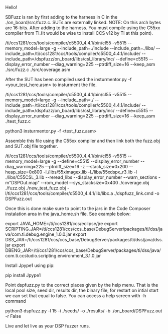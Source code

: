 Hello! 

SBFuzz is ran by first adding to the harness in C in the ./on_board/src/fuzz.c. SUTs are externally linked. NOTE: On this arch bytes are 16-bits.
After adding to the harness. You must compile using the C55xx compiler from TI.(It would be wise to install CCS v12  by TI at this point).

/ti/ccs1281/ccs/tools/compiler/c5500_4.4.1/bin/cl55 -v5515 --memory_model=large -g   --include_path=./include --include_path=./libs/  --include_path=/ti/ccs1281/ccs/tools/compiler/c5500_4.4.1/include/ --include_path=/dspfuzz/on_board/libs/csl_library/inc/ --define=c5515 --display_error_number --diag_warning=225 --ptrdiff_size=16 --keep_asm ./src/fuzz.c ./src/coverage.asm

After the SUT has been compiled used the insturmentor.py -f <your_test_here.asm> to insturment the file. 

/ti/ccs1281/ccs/tools/compiler/c5500_4.4.1/bin/cl55 -v5515 --memory_model=large -g   --include_path=./ --include_path=/ti/ccs1281/ccs/tools/compiler/c5500_4.4.1/include/ --include_path=/dspfuzz/on_board/libs/csl_library/inc/ --define=c5515 --display_error_number --diag_warning=225 --ptrdiff_size=16 --keep_asm ./test_fuzz.c

python3 insturmentor.py -f <test_fuzz.asm>

Assemble this file using the C55xx compiler and then link both the fuzz.obj and SUT.obj file together.

/ti/ccs1281/ccs/tools/compiler/c5500_4.4.1/bin/cl55 -v5515 --memory_model=large -g --define=c5515 --display_error_number --diag_warning=225 --ptrdiff_size=16 -z  --stack_size=0x200 --heap_size=0x800  -l./libs/55ximagex.lib  -l./libs/55xdspx_r3.lib  -l ./libs/C55CSL_3.lib  --reread_libs --display_error_number --warn_sections  -m"DSPOut.map" --rom_model --sys_stacksize=0x400  ./coverage.obj ./fuzz.obj ./new_test_fuzz.obj -l/ti/ccs1281/ccs/tools/compiler/c5500_4.4.1/lib/libc.a ./dspfuzz_link.cmd -o DSPFuzz.out

Once this is done make sure to point to the jars in the Code Composer instalation area in the java_home.sh file. See example below:

export JAVA_HOME=<home path>/ti/ccs1281/ccs/eclipse/jre
export SCRIPTING_JAR=<home path>/ti/ccs1281/ccs/ccs_base/DebugServer/packages/ti/dss/java/com.ti.debug.engine_1.0.0.jar
export DSS_JAR=<home path>/ti/ccs1281/ccs/ccs_base/DebugServer/packages/ti/dss/java/dss.jar
export DBENG_JAR=<home path>/ti/ccs1281/ccs/ccs_base/DebugServer/packages/ti/dss/java/com.ti.ccstudio.scripting.environment_3.1.0.jar

Install Jpype1 using pip: 

pip install Jpype1

Point dspfuzz.py to the correct places given by the help menu. That is the local pool size,  seed dir, results dir, the binary file, for restart on intial start we can set that equal to false. You can access a help screen with -h command

python3 dspfuzz.py -l 15 -i ./seeds/ -o ./results/ -b ./on_board/DSPFuzz.out -r False

Live and let live as your DSP fuzzer runs.
